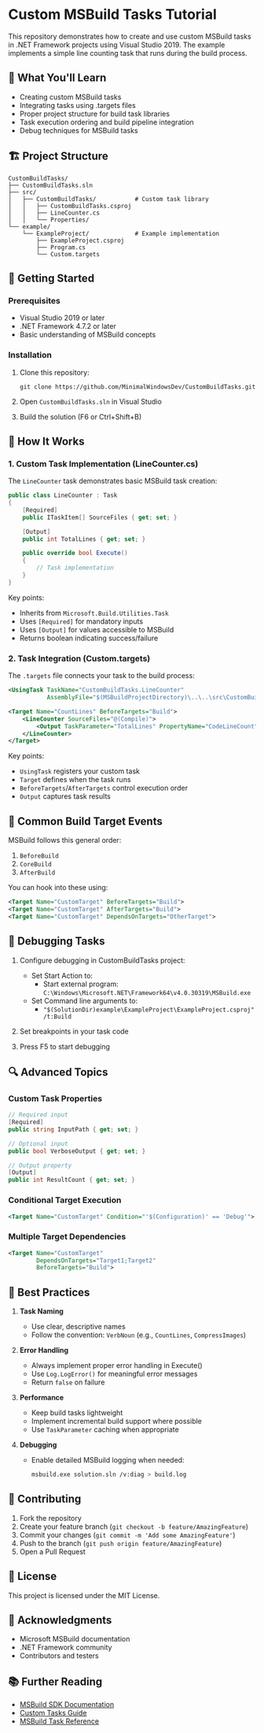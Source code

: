 # Custom MSBuild Tasks Tutorial

This repository demonstrates how to create and use custom MSBuild tasks in .NET Framework projects using Visual Studio 2019. The example implements a simple line counting task that runs during the build process.

## 🎯 What You'll Learn

- Creating custom MSBuild tasks
- Integrating tasks using .targets files
- Proper project structure for build task libraries
- Task execution ordering and build pipeline integration
- Debug techniques for MSBuild tasks

## 🏗️ Project Structure

```
CustomBuildTasks/
├── CustomBuildTasks.sln
├── src/
│   ├── CustomBuildTasks/           # Custom task library
│   │   ├── CustomBuildTasks.csproj
│   │   ├── LineCounter.cs
│   │   └── Properties/
└── example/
    └── ExampleProject/             # Example implementation
        ├── ExampleProject.csproj
        ├── Program.cs
        └── Custom.targets
```

## 🚀 Getting Started

### Prerequisites

- Visual Studio 2019 or later
- .NET Framework 4.7.2 or later
- Basic understanding of MSBuild concepts

### Installation

1. Clone this repository:

   ```batch
   git clone https://github.com/MinimalWindowsDev/CustomBuildTasks.git
   ```

2. Open `CustomBuildTasks.sln` in Visual Studio

3. Build the solution (F6 or Ctrl+Shift+B)

## 📘 How It Works

### 1. Custom Task Implementation (LineCounter.cs)

The `LineCounter` task demonstrates basic MSBuild task creation:

```csharp
public class LineCounter : Task
{
    [Required]
    public ITaskItem[] SourceFiles { get; set; }

    [Output]
    public int TotalLines { get; set; }

    public override bool Execute()
    {
        // Task implementation
    }
}
```

Key points:

- Inherits from `Microsoft.Build.Utilities.Task`
- Uses `[Required]` for mandatory inputs
- Uses `[Output]` for values accessible to MSBuild
- Returns boolean indicating success/failure

### 2. Task Integration (Custom.targets)

The `.targets` file connects your task to the build process:

```xml
<UsingTask TaskName="CustomBuildTasks.LineCounter"
           AssemblyFile="$(MSBuildProjectDirectory)\..\..\src\CustomBuildTasks\bin\Debug\CustomBuildTasks.dll" />

<Target Name="CountLines" BeforeTargets="Build">
    <LineCounter SourceFiles="@(Compile)">
        <Output TaskParameter="TotalLines" PropertyName="CodeLineCount" />
    </LineCounter>
</Target>
```

Key points:

- `UsingTask` registers your custom task
- `Target` defines when the task runs
- `BeforeTargets`/`AfterTargets` control execution order
- `Output` captures task results

## 🔧 Common Build Target Events

MSBuild follows this general order:

1. `BeforeBuild`
2. `CoreBuild`
3. `AfterBuild`

You can hook into these using:

```xml
<Target Name="CustomTarget" BeforeTargets="Build">
<Target Name="CustomTarget" AfterTargets="Build">
<Target Name="CustomTarget" DependsOnTargets="OtherTarget">
```

## 🐛 Debugging Tasks

1. Configure debugging in CustomBuildTasks project:

   - Set Start Action to:
     - Start external program: `C:\Windows\Microsoft.NET\Framework64\v4.0.30319\MSBuild.exe`
   - Set Command line arguments to:
     - `"$(SolutionDir)example\ExampleProject\ExampleProject.csproj" /t:Build`

2. Set breakpoints in your task code

3. Press F5 to start debugging

## 🔍 Advanced Topics

### Custom Task Properties

```csharp
// Required input
[Required]
public string InputPath { get; set; }

// Optional input
public bool VerboseOutput { get; set; }

// Output property
[Output]
public int ResultCount { get; set; }
```

### Conditional Target Execution

```xml
<Target Name="CustomTarget" Condition="'$(Configuration)' == 'Debug'">
```

### Multiple Target Dependencies

```xml
<Target Name="CustomTarget"
        DependsOnTargets="Target1;Target2"
        BeforeTargets="Build">
```

## 📝 Best Practices

1. **Task Naming**

   - Use clear, descriptive names
   - Follow the convention: `VerbNoun` (e.g., `CountLines`, `CompressImages`)

2. **Error Handling**

   - Always implement proper error handling in Execute()
   - Use `Log.LogError()` for meaningful error messages
   - Return `false` on failure

3. **Performance**

   - Keep build tasks lightweight
   - Implement incremental build support where possible
   - Use `TaskParameter` caching when appropriate

4. **Debugging**
   - Enable detailed MSBuild logging when needed:
     ```bash
     msbuild.exe solution.sln /v:diag > build.log
     ```

## 🤝 Contributing

1. Fork the repository
2. Create your feature branch (`git checkout -b feature/AmazingFeature`)
3. Commit your changes (`git commit -m 'Add some AmazingFeature'`)
4. Push to the branch (`git push origin feature/AmazingFeature`)
5. Open a Pull Request

## 📄 License

This project is licensed under the MIT License.

## 🙏 Acknowledgments

- Microsoft MSBuild documentation
- .NET Framework community
- Contributors and testers

## 📚 Further Reading

- [MSBuild SDK Documentation](https://docs.microsoft.com/en-us/visualstudio/msbuild/msbuild-sdk)
- [Custom Tasks Guide](https://docs.microsoft.com/en-us/visualstudio/msbuild/custom-tasks)
- [MSBuild Task Reference](https://docs.microsoft.com/en-us/visualstudio/msbuild/msbuild-task-reference)
